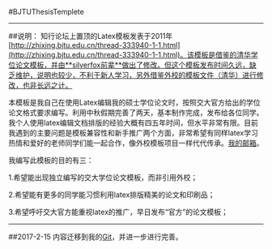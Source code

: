 #BJTUThesisTemplete
***
##说明：
知行论坛上置顶的Latex模板发表于2011年[http://zhixing.bjtu.edu.cn/thread-333940-1-1.html](http://zhixing.bjtu.edu.cn/thread-333940-1-1.html)。该模板是借鉴的清华学位论文模板，并由**silverfox前辈**做出了修改。但这个模板发布时间久远，缺乏维护，说明也较少，不利于新人学习，另外借鉴外校的模板文件（清华）进行修改，也非长远之计。

本模板是我自己在使用Latex编辑我的硕士学位论文时，按照交大官方给出的学位论文格式要求编写。利用中秋假期完善了两天，基本制作完成，发布给各位同学。我个人使用latex编辑文档排版的经验大概有四五年时间，但水平非常有限。目前我遇到的主要问题是模板兼容性和新手推广两个方面，非常希望有同样latex学习热情和爱好的老师同学们能一起合作，像外校模板项目一样代代传承。[我的邮箱](mailto:huyuntian@hpdi.com.cn)。

我编写此模板的目的有三：

1.希望能出现独立编写的交大学位论文模板，而非引用外校；

2.希望能有更多的同学能习惯利用latex排版精美的论文和印刷品；

3.希望呼吁交大官方能重视latex的推广，早日发布“官方”的论文模板；

***
##2017-2-15
内容迁移到我的[Git](https://github.com/billhu0228/BJTUThesisTemplete)，并进一步进行完善。

